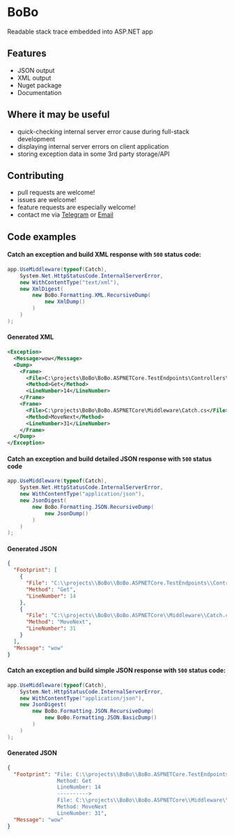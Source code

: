 # BoBo
Readable stack trace embedded into ASP.NET app
## Features
- JSON output
- XML output
- Nuget package
- Documentation

## Where it may be useful
- quick-checking internal server error cause during full-stack development
- displaying internal server errors on client application
- storing exception data in some 3rd party storage/API

## Contributing
- pull requests are welcome!
- issues are welcome!
- feature requests are especially welcome!
- contact me via [Telegram](https://t.me/e86356bc3414991aabee873f5) or [Email](mailto:shewchenkoandriy@gmail.com)

## Code examples

#### Catch an exception and build XML response with `500` status code:
```csharp
app.UseMiddleware(typeof(Catch),
    System.Net.HttpStatusCode.InternalServerError,
    new WithContentType("text/xml"),
    new XmlDigest(
        new BoBo.Formatting.XML.RecursiveDump(
            new XmlDump()
        )
    )
);
```
#### Generated XML
```xml
<Exception>
  <Message>wow</Message>
  <Dump>
    <Frame>
      <File>C:\projects\BoBo\BoBo.ASPNETCore.TestEndpoints\Controllers\SampleController.cs</File>
      <Method>Get</Method>
      <LineNumber>14</LineNumber>
    </Frame>
    <Frame>
      <File>C:\projects\BoBo\BoBo.ASPNETCore\Middleware\Catch.cs</File>
      <Method>MoveNext</Method>
      <LineNumber>31</LineNumber>
    </Frame>
  </Dump>
</Exception>
```

#### Catch an exception and build detailed JSON response with `500` status code

```csharp
app.UseMiddleware(typeof(Catch),
    System.Net.HttpStatusCode.InternalServerError,
    new WithContentType("application/json"),
    new JsonDigest(
        new BoBo.Formatting.JSON.RecursiveDump(
            new JsonDump()
        )
    )
);
```
#### Generated JSON
```json
{
  "Footprint": [
    {
      "File": "C:\\projects\\BoBo\\BoBo.ASPNETCore.TestEndpoints\\Controllers\\SampleController.cs",
      "Method": "Get",
      "LineNumber": 14
    },
    {
      "File": "C:\\projects\\BoBo\\BoBo.ASPNETCore\\Middleware\\Catch.cs",
      "Method": "MoveNext",
      "LineNumber": 31
    }
  ],
  "Message": "wow"
}
```
#### Catch an exception and build simple JSON response with `500` status code:

```csharp
app.UseMiddleware(typeof(Catch),
    System.Net.HttpStatusCode.InternalServerError,
    new WithContentType("application/json"),
    new JsonDigest(
        new BoBo.Formatting.JSON.RecursiveDump(
            new BoBo.Formatting.JSON.BasicDump()
        )
    )
);
```
#### Generated JSON
```json
{
  "Footprint": "File: C:\\projects\\BoBo\\BoBo.ASPNETCore.TestEndpoints\\Controllers\\SampleController.cs
                Method: Get
                LineNumber: 14
                ----------> 
                File: C:\\projects\\BoBo\\BoBo.ASPNETCore\\Middleware\\Catch.cs
                Method: MoveNext
                LineNumber: 31",
  "Message": "wow"
}
```

